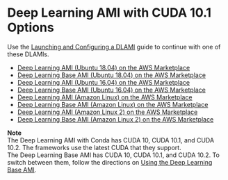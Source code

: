 # Deep Learning AMI with CUDA 10\.1 Options<a name="cuda10-1"></a>

Use the [Launching and Configuring a DLAMI](launch-config.md) guide to continue with one of these DLAMIs\.
+ [Deep Learning AMI \(Ubuntu 18\.04\) on the AWS Marketplace](https://aws.amazon.com/marketplace/pp/B07Y43P7X5)
+ [Deep Learning Base AMI \(Ubuntu 18\.04\) on the AWS Marketplace](https://aws.amazon.com/marketplace/pp/B07Y3VDBNS)
+ [Deep Learning AMI \(Ubuntu 16\.04\) on the AWS Marketplace](https://aws.amazon.com/marketplace/pp/B077GCH38C)
+ [Deep Learning Base AMI \(Ubuntu 16\.04\) on the AWS Marketplace](https://aws.amazon.com/marketplace/pp/B077GCZ4GR)
+ [Deep Learning AMI \(Amazon Linux\) on the AWS Marketplace](https://aws.amazon.com/marketplace/pp/B077GF11NF)
+ [Deep Learning Base AMI \(Amazon Linux\) on the AWS Marketplace](https://aws.amazon.com/marketplace/pp/B077GFM7L7)
+ [Deep Learning AMI \(Amazon Linux 2\) on the AWS Marketplace](https://aws.amazon.com/marketplace/pp/B07NMRZ36T)
+ [Deep Learning Base AMI \(Amazon Linux 2\) on the AWS Marketplace](https://aws.amazon.com/marketplace/pp/B07NMRZ463)

**Note**  
The Deep Learning AMI with Conda has CUDA 10, CUDA 10\.1, and CUDA 10\.2\. The frameworks use the latest CUDA that they support\.  
The Deep Learning Base AMI has CUDA 10, CUDA 10\.1, and CUDA 10\.2\. To switch between them, follow the directions on [Using the Deep Learning Base AMI](tutorial-base.md)\.